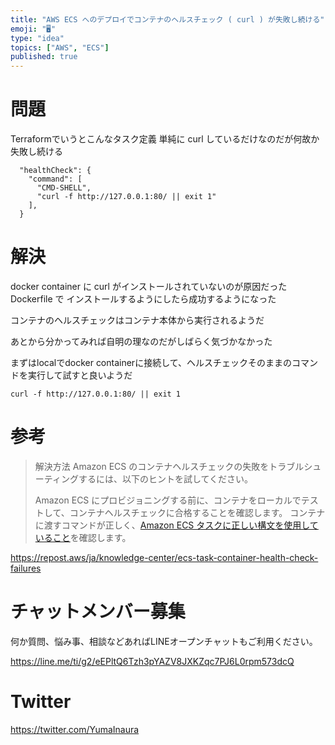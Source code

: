 ```yaml
---
title: "AWS ECS へのデプロイでコンテナのヘルスチェック ( curl ) が失敗し続ける"
emoji: "🖥"
type: "idea"
topics: ["AWS", "ECS"]
published: true
---
```


# 問題

Terraformでいうとこんなタスク定義
単純に curl しているだけなのだが何故か失敗し続ける

```
  "healthCheck": {
    "command": [
      "CMD-SHELL",
      "curl -f http://127.0.0.1:80/ || exit 1"
    ],
  }
```

# 解決

docker container に curl がインストールされていないのが原因だった
Dockerfile で インストールするようにしたら成功するようになった

コンテナのヘルスチェックはコンテナ本体から実行されるようだ

あとから分かってみれば自明の理なのだがしばらく気づかなかった

まずはlocalでdocker containerに接続して、ヘルスチェックそのままのコマンドを実行して試すと良いようだ

`curl -f http://127.0.0.1:80/ || exit 1`

# 参考

>解決方法
>Amazon ECS のコンテナヘルスチェックの失敗をトラブルシューティングするには、以下のヒントを試してください。
>
>Amazon ECS にプロビジョニングする前に、コンテナをローカルでテストして、コンテナヘルスチェックに合格することを確認します。
>コンテナに渡すコマンドが正しく、[Amazon ECS タスクに正しい構文を使用していること](https://docs.aws.amazon.com/AmazonECS/latest/APIReference/API_HealthCheck.html#API_HealthCheck_Contents)を確認します。


https://repost.aws/ja/knowledge-center/ecs-task-container-health-check-failures


# チャットメンバー募集


何か質問、悩み事、相談などあればLINEオープンチャットもご利用ください。

https://line.me/ti/g2/eEPltQ6Tzh3pYAZV8JXKZqc7PJ6L0rpm573dcQ


# Twitter

https://twitter.com/YumaInaura

